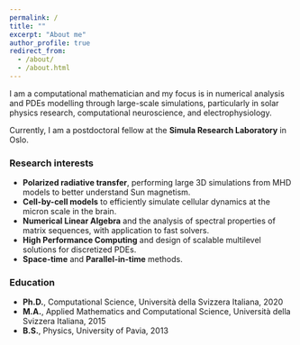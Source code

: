 ```yaml
---
permalink: /
title: ""
excerpt: "About me"
author_profile: true
redirect_from: 
  - /about/
  - /about.html
---
```


I am a computational mathematician and my focus is in numerical analysis and PDEs modelling through large-scale simulations, particularly in solar physics research, computational neuroscience, and electrophysiology. 

Currently, I am a postdoctoral fellow at the **Simula Research Laboratory** in Oslo.

### Research interests
+ **Polarized radiative transfer**, performing large 3D simulations from MHD models to better understand Sun magnetism.
+ **Cell-by-cell models** to efficiently simulate cellular dynamics at the micron scale in the brain.
+ **Numerical Linear Algebra** and the analysis of spectral properties of matrix sequences, with application to fast solvers. 
+ **High Performance Computing** and design of scalable multilevel solutions for discretized PDEs.
+ **Space-time** and **Parallel-in-time** methods.

### Education

+ **Ph.D.**, Computational Science, Università della Svizzera Italiana, 2020
+ **M.A.**, Applied Mathematics and Computational Science, Università della Svizzera Italiana, 2015
+ **B.S.**, Physics, University of Pavia, 2013


